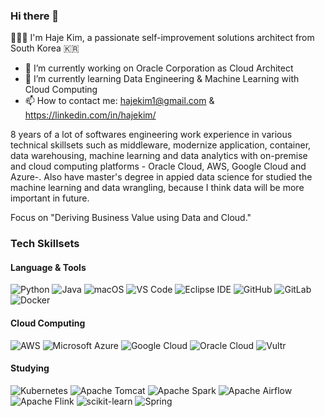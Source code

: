 ### Hi there 👋

🧑🏻‍💻 I'm Haje Kim, a passionate self-improvement solutions architect from South Korea 🇰🇷

- 🔭 I’m currently working on Oracle Corporation as Cloud Architect
- 🌱 I’m currently learning Data Engineering & Machine Learning with Cloud Computing
- 📫 How to contact me: hajekim1@gmail.com & https://linkedin.com/in/hajekim/

8 years of a lot of softwares engineering work experience in various technical skillsets such as middleware, modernize application, container, data warehousing, machine learning and data analytics with on-premise and cloud computing platforms - Oracle Cloud, AWS, Google Cloud and Azure-.
Also have master's degree in appied data science for studied the machine learning and data wrangling, because I think data will be more important in future.

Focus on "Deriving Business Value using Data and Cloud."


### Tech Skillsets
#### Language & Tools
![Python](https://img.shields.io/badge/Python-3776AB.svg?&style=for-the-badge&logo=Python&logoColor=ffffff)
![Java](https://img.shields.io/badge/Java-007396.svg?&style=for-the-badge&logo=Java&logoColor=ffffff)
![macOS](https://img.shields.io/badge/macOS-000000.svg?&style=for-the-badge&logo=macOS&logoColor=ffffff)
![VS Code](https://img.shields.io/badge/VS%20Code-007ACC.svg?&style=for-the-badge&logo=Visual%20Studio%20Code&logoColor=ffffff)
![Eclipse IDE](https://img.shields.io/badge/Eclipse%20IDE-2C2255.svg?&style=for-the-badge&logo=Eclipse%20IDE&logoColor=ffffff)
![GitHub](https://img.shields.io/badge/GitHub-181717.svg?&style=for-the-badge&logo=GitHub&logoColor=ffffff)
![GitLab](https://img.shields.io/badge/GitLab-FCA121.svg?&style=for-the-badge&logo=GitLab&logoColor=ffffff)
![Docker](https://img.shields.io/badge/Docker-2496ED.svg?&style=for-the-badge&logo=Docker&logoColor=ffffff)


#### Cloud Computing
![AWS](https://img.shields.io/badge/Amazon%20Web%20Services-232F3E.svg?&style=for-the-badge&logo=Amazon%20AWS&logoColor=ffffff)
![Microsoft Azure](https://img.shields.io/badge/Microsoft%20Azure-0089D6.svg?&style=for-the-badge&logo=Microsoft%20Azure&logoColor=ffffff)
![Google Cloud](https://img.shields.io/badge/Google%20Cloud-4285F4.svg?&style=for-the-badge&logo=Google%20Cloud&logoColor=ffffff)
![Oracle Cloud](https://img.shields.io/badge/Oracle%20Cloud-C0352F.svg?&style=for-the-badge&logo=Oracle&logoColor=ffffff)
![Vultr](https://img.shields.io/badge/Vultr-007BFC.svg?&style=for-the-badge&logo=Vultr&logoColor=ffffff)

#### Studying
![Kubernetes](https://img.shields.io/badge/Kubernetes-326CE5.svg?&style=for-the-badge&logo=Python&logoColor=ffffff)
![Apache Tomcat](https://img.shields.io/badge/Apache%20Tomcat-F8DC75.svg?&style=for-the-badge&logo=Apache%20Tomcat&logoColor=000000)
![Apache Spark](https://img.shields.io/badge/Apache%20Spark-E25A1C.svg?&style=for-the-badge&logo=Apache%20Spark&logoColor=ffffff)
![Apache Airflow](https://img.shields.io/badge/Apache%20Airflow-017CEE.svg?&style=for-the-badge&logo=Apache%20Airflow&logoColor=ffffff)
![Apache Flink](https://img.shields.io/badge/Apache%20Flink-E6526F.svg?&style=for-the-badge&logo=Apache%20Flink&logoColor=ffffff)
![scikit-learn](https://img.shields.io/badge/scikit%20learn-F7931E.svg?&style=for-the-badge&logo=scikit-learn&logoColor=ffffff)
![Spring](https://img.shields.io/badge/Spring-6DB33F.svg?&style=for-the-badge&logo=Spring&logoColor=ffffff)

<!--
**hajekim/hajekim** is a ✨ _special_ ✨ repository because its `README.md` (this file) appears on your GitHub profile.

icon site
- https://simpleicons.org/
- https://shields.io/
- https://2dowon.netlify.app/etc/github-badge/

Here are some ideas to get you started:

- 🔭 I’m currently working on ...
- 🌱 I’m currently learning ...
- 👯 I’m looking to collaborate on ...
- 🤔 I’m looking for help with ...
- 💬 Ask me about ...
- 📫 How to reach me: ...
- 😄 Pronouns: ...
- ⚡ Fun fact: ...
-->
